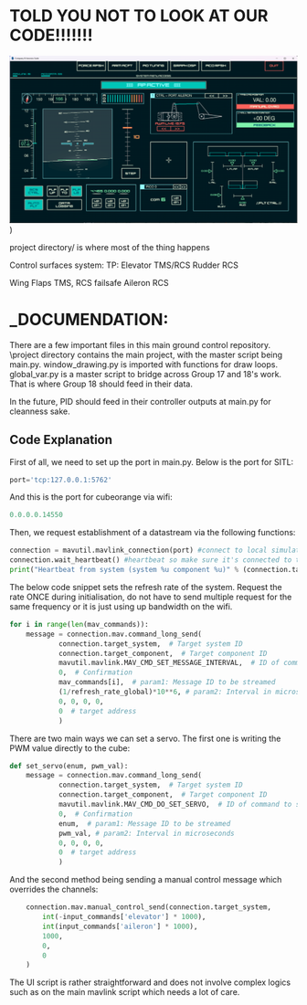 # TOLD YOU NOT TO LOOK AT OUR CODE!!!!!!!

![alt text](https://github.com/elmong/uob-avdasi-2023-B/blob/main/github_img/software2.png))

project directory/ is where most of the thing happens

Control surfaces system:
TP:
  Elevator TMS/RCS
  Rudder RCS
  
Wing
  Flaps TMS, RCS failsafe
  Aileron RCS

# _DOCUMENDATION:
There are a few important files in this main ground control repository.
\project directory contains the main project, with the master script being main.py.
window_drawing.py is imported with functions for draw loops.
global_var.py is a master script to bridge across Group 17 and 18's work. That is where Group 18 should feed in their data.

In the future, PID should feed in their controller outputs at main.py for cleanness sake.

## Code Explanation

First of all, we need to set up the port in main.py.
Below is the port for SITL:
```python
port='tcp:127.0.0.1:5762'
```
And this is the port for cubeorange via wifi:
```python
0.0.0.0.14550
```

Then, we request establishment of a datastream via the following functions:
```python
connection = mavutil.mavlink_connection(port) #connect to local simulator, change to com'number' 
connection.wait_heartbeat() #heartbeat so make sure it's connected to the flight controller
print("Heartbeat from system (system %u component %u)" % (connection.target_system, connection.target_component))
```

The below code snippet sets the refresh rate of the system. Request the rate ONCE during initialisation, do not have to send multiple request for the same frequency or it is just using up bandwidth on the wifi.
```python
for i in range(len(mav_commands)):
    message = connection.mav.command_long_send(
            connection.target_system,  # Target system ID
            connection.target_component,  # Target component ID
            mavutil.mavlink.MAV_CMD_SET_MESSAGE_INTERVAL,  # ID of command to send
            0,  # Confirmation
            mav_commands[i],  # param1: Message ID to be streamed
            (1/refresh_rate_global)*10**6, # param2: Interval in microseconds. (1/f)=T. Seconds to microseconds is 10**6
            0, 0, 0, 0, 
            0  # target address
            )
```

There are two main ways we can set a servo. The first one is writing the PWM value directly to the cube:
```python
def set_servo(enum, pwm_val):
    message = connection.mav.command_long_send(
            connection.target_system,  # Target system ID
            connection.target_component,  # Target component ID
            mavutil.mavlink.MAV_CMD_DO_SET_SERVO,  # ID of command to send
            0,  # Confirmation
            enum,  # param1: Message ID to be streamed
            pwm_val, # param2: Interval in microseconds
            0, 0, 0, 0, 
            0  # target address
            )
```
And the second method being sending a manual control message which overrides the channels:
```python
    connection.mav.manual_control_send(connection.target_system,
        int(-input_commands['elevator'] * 1000),
        int(input_commands['aileron'] * 1000),
        1000,
        0,
        0
    )
```

The UI script is rather straightforward and does not involve complex logics such as on the main mavlink script which needs a lot of care.
